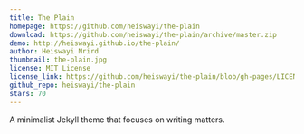 ```yaml
---
title: The Plain
homepage: https://github.com/heiswayi/the-plain
download: https://github.com/heiswayi/the-plain/archive/master.zip
demo: http://heiswayi.github.io/the-plain/
author: Heiswayi Nrird
thumbnail: the-plain.jpg
license: MIT License
license_link: https://github.com/heiswayi/the-plain/blob/gh-pages/LICENSE
github_repo: heiswayi/the-plain
stars: 70
---
```


A minimalist Jekyll theme that focuses on writing matters.
